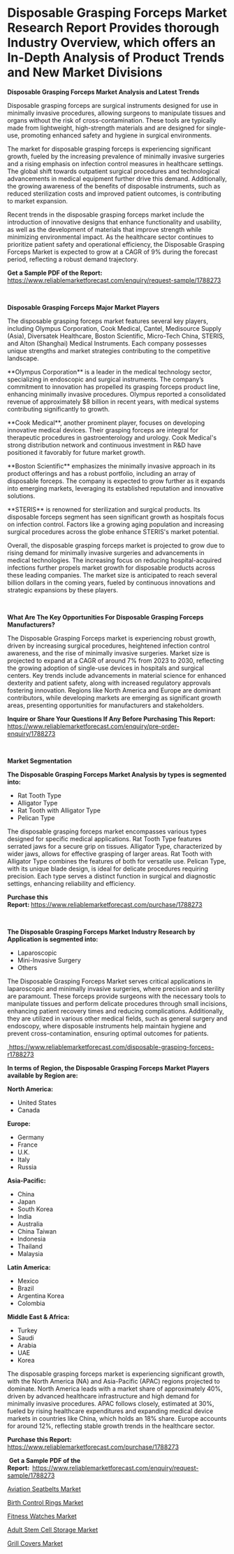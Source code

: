 <p><h1>Disposable Grasping Forceps Market Research Report Provides thorough Industry Overview, which offers an In-Depth Analysis of Product Trends and New Market Divisions</h1></p><p><strong>Disposable Grasping Forceps Market Analysis and Latest Trends</strong></p>
<p><p>Disposable grasping forceps are surgical instruments designed for use in minimally invasive procedures, allowing surgeons to manipulate tissues and organs without the risk of cross-contamination. These tools are typically made from lightweight, high-strength materials and are designed for single-use, promoting enhanced safety and hygiene in surgical environments.</p><p>The market for disposable grasping forceps is experiencing significant growth, fueled by the increasing prevalence of minimally invasive surgeries and a rising emphasis on infection control measures in healthcare settings. The global shift towards outpatient surgical procedures and technological advancements in medical equipment further drive this demand. Additionally, the growing awareness of the benefits of disposable instruments, such as reduced sterilization costs and improved patient outcomes, is contributing to market expansion.</p><p>Recent trends in the disposable grasping forceps market include the introduction of innovative designs that enhance functionality and usability, as well as the development of materials that improve strength while minimizing environmental impact. As the healthcare sector continues to prioritize patient safety and operational efficiency, the Disposable Grasping Forceps Market is expected to grow at a CAGR of 9% during the forecast period, reflecting a robust demand trajectory.</p></p>
<p><strong>Get a Sample PDF of the Report:&nbsp;</strong> <a href="https://www.reliablemarketforecast.com/enquiry/request-sample/1788273?utm_campaign=1897&utm_medium=2&utm_source=Github&utm_content=ia&utm_term=04032025&utm_id=disposable-grasping-forceps">https://www.reliablemarketforecast.com/enquiry/request-sample/1788273</a></p>
<p>&nbsp;</p>
<p><strong>Disposable Grasping Forceps Major Market Players</strong></p>
<p><p>The disposable grasping forceps market features several key players, including Olympus Corporation, Cook Medical, Cantel, Medisource Supply (Asia), Diversatek Healthcare, Boston Scientific, Micro-Tech China, STERIS, and Alton (Shanghai) Medical Instruments. Each company possesses unique strengths and market strategies contributing to the competitive landscape.</p><p>**Olympus Corporation** is a leader in the medical technology sector, specializing in endoscopic and surgical instruments. The company’s commitment to innovation has propelled its grasping forceps product line, enhancing minimally invasive procedures. Olympus reported a consolidated revenue of approximately $8 billion in recent years, with medical systems contributing significantly to growth.</p><p>**Cook Medical**, another prominent player, focuses on developing innovative medical devices. Their grasping forceps are integral for therapeutic procedures in gastroenterology and urology. Cook Medical's strong distribution network and continuous investment in R&D have positioned it favorably for future market growth.</p><p>**Boston Scientific** emphasizes the minimally invasive approach in its product offerings and has a robust portfolio, including an array of disposable forceps. The company is expected to grow further as it expands into emerging markets, leveraging its established reputation and innovative solutions.</p><p>**STERIS** is renowned for sterilization and surgical products. Its disposable forceps segment has seen significant growth as hospitals focus on infection control. Factors like a growing aging population and increasing surgical procedures across the globe enhance STERIS's market potential.</p><p>Overall, the disposable grasping forceps market is projected to grow due to rising demand for minimally invasive surgeries and advancements in medical technologies. The increasing focus on reducing hospital-acquired infections further propels market growth for disposable products across these leading companies. The market size is anticipated to reach several billion dollars in the coming years, fueled by continuous innovations and strategic expansions by these players.</p></p>
<p>&nbsp;</p>
<p><strong>What Are The Key Opportunities For Disposable Grasping Forceps Manufacturers?</strong></p>
<p><p>The Disposable Grasping Forceps market is experiencing robust growth, driven by increasing surgical procedures, heightened infection control awareness, and the rise of minimally invasive surgeries. Market size is projected to expand at a CAGR of around 7% from 2023 to 2030, reflecting the growing adoption of single-use devices in hospitals and surgical centers. Key trends include advancements in material science for enhanced dexterity and patient safety, along with increased regulatory approvals fostering innovation. Regions like North America and Europe are dominant contributors, while developing markets are emerging as significant growth areas, presenting opportunities for manufacturers and stakeholders.</p></p>
<p><strong>Inquire or Share Your Questions If Any Before Purchasing This Report:</strong> <a href="https://www.reliablemarketforecast.com/enquiry/pre-order-enquiry/1788273?utm_campaign=1897&utm_medium=2&utm_source=Github&utm_content=ia&utm_term=04032025&utm_id=disposable-grasping-forceps">https://www.reliablemarketforecast.com/enquiry/pre-order-enquiry/1788273</a></p>
<p>&nbsp;</p>
<p><strong>Market Segmentation</strong></p>
<p><strong>The Disposable Grasping Forceps Market Analysis by types is segmented into:</strong></p>
<p><ul><li>Rat Tooth Type</li><li>Alligator Type</li><li>Rat Tooth with Alligator Type</li><li>Pelican Type</li></ul></p>
<p><p>The disposable grasping forceps market encompasses various types designed for specific medical applications. Rat Tooth Type features serrated jaws for a secure grip on tissues. Alligator Type, characterized by wider jaws, allows for effective grasping of larger areas. Rat Tooth with Alligator Type combines the features of both for versatile use. Pelican Type, with its unique blade design, is ideal for delicate procedures requiring precision. Each type serves a distinct function in surgical and diagnostic settings, enhancing reliability and efficiency.</p></p>
<p><strong>Purchase this Report:&nbsp;</strong><a href="https://www.reliablemarketforecast.com/purchase/1788273?utm_campaign=1897&utm_medium=2&utm_source=Github&utm_content=ia&utm_term=04032025&utm_id=disposable-grasping-forceps">https://www.reliablemarketforecast.com/purchase/1788273</a></p>
<p>&nbsp;</p>
<p><strong>The Disposable Grasping Forceps Market Industry Research by Application is segmented into:</strong></p>
<p><ul><li>Laparoscopic</li><li>Mini-Invasive Surgery</li><li>Others</li></ul></p>
<p><p>The Disposable Grasping Forceps Market serves critical applications in laparoscopic and minimally invasive surgeries, where precision and sterility are paramount. These forceps provide surgeons with the necessary tools to manipulate tissues and perform delicate procedures through small incisions, enhancing patient recovery times and reducing complications. Additionally, they are utilized in various other medical fields, such as general surgery and endoscopy, where disposable instruments help maintain hygiene and prevent cross-contamination, ensuring optimal outcomes for patients.</p></p>
<p><a href="https://www.reliablemarketforecast.com/disposable-grasping-forceps-r1788273?utm_campaign=1897&utm_medium=2&utm_source=Github&utm_content=ia&utm_term=04032025&utm_id=disposable-grasping-forceps">&nbsp;https://www.reliablemarketforecast.com/disposable-grasping-forceps-r1788273</a></p>
<p><strong>In terms of Region, the Disposable Grasping Forceps Market Players available by Region are:</strong></p>
<p>
    <p> <strong> North America: </strong>
        <ul>
            <li>United States</li>
            <li>Canada</li>
        </ul>
        </p> 
    <p> <strong> Europe: </strong>
        <ul>
            <li>Germany</li>
            <li>France</li>
            <li>U.K.</li>
            <li>Italy</li>
            <li>Russia</li>
        </ul>
        </p> 
    <p> <strong> Asia-Pacific: </strong>
        <ul>
            <li>China</li>
            <li>Japan</li>
            <li>South Korea</li>
            <li>India</li>
            <li>Australia</li>
            <li>China Taiwan</li>
            <li>Indonesia</li>
            <li>Thailand</li>
            <li>Malaysia</li>
        </ul>
        </p> 
    <p> <strong> Latin America: </strong>
        <ul>
            <li>Mexico</li>
            <li>Brazil</li>
            <li>Argentina Korea</li>
            <li>Colombia</li>
        </ul>
        </p> 
    <p> <strong> Middle East & Africa: </strong>
        <ul>
            <li>Turkey</li>
            <li>Saudi</li>
            <li>Arabia</li>
            <li>UAE</li>
            <li>Korea</li>
        </ul>
    </p>
    </p>
<p><p>The disposable grasping forceps market is experiencing significant growth, with the North America (NA) and Asia-Pacific (APAC) regions projected to dominate. North America leads with a market share of approximately 40%, driven by advanced healthcare infrastructure and high demand for minimally invasive procedures. APAC follows closely, estimated at 30%, fueled by rising healthcare expenditures and expanding medical device markets in countries like China, which holds an 18% share. Europe accounts for around 12%, reflecting stable growth trends in the healthcare sector.</p></p>
<p><strong>Purchase this Report: </strong><a href="https://www.reliablemarketforecast.com/purchase/1788273?utm_campaign=1897&utm_medium=2&utm_source=Github&utm_content=ia&utm_term=04032025&utm_id=disposable-grasping-forceps">https://www.reliablemarketforecast.com/purchase/1788273</a></p>
<p>&nbsp;<strong>Get a Sample PDF of the Report:&nbsp;&nbsp;</strong><a href="https://www.reliablemarketforecast.com/enquiry/request-sample/1788273?utm_campaign=1897&utm_medium=2&utm_source=Github&utm_content=ia&utm_term=04032025&utm_id=disposable-grasping-forceps">https://www.reliablemarketforecast.com/enquiry/request-sample/1788273</a></p>
<p><strong></strong></p>
<p><p><a href="https://www.linkedin.com/pulse/aviation-seatbelts-market-innovations-trends-comprehensive-vcu5c?utm_campaign=1897&utm_medium=2&utm_source=Github&utm_content=ia&utm_term=04032025&utm_id=disposable-grasping-forceps">Aviation Seatbelts Market</a></p><p><a href="https://github.com/karydacamu/Market-Research-Report-List-1/blob/main/birth-control-rings-market.md?utm_campaign=1897&utm_medium=2&utm_source=Github&utm_content=ia&utm_term=04032025&utm_id=disposable-grasping-forceps">Birth Control Rings Market</a></p><p><a href="https://www.linkedin.com/pulse/understanding-fitness-watches-market-competitor-analysis-cagr-ojfsc?utm_campaign=1897&utm_medium=2&utm_source=Github&utm_content=ia&utm_term=04032025&utm_id=disposable-grasping-forceps">Fitness Watches Market</a></p><p><a href="https://github.com/iyachikareva/Market-Research-Report-List-1/blob/main/adult-stem-cell-storage-market.md?utm_campaign=1897&utm_medium=2&utm_source=Github&utm_content=ia&utm_term=04032025&utm_id=disposable-grasping-forceps">Adult Stem Cell Storage Market</a></p><p><a href="https://www.linkedin.com/pulse/influencing-factors-grill-covers-market-insights-growth-projections-jvb2c?utm_campaign=1897&utm_medium=2&utm_source=Github&utm_content=ia&utm_term=04032025&utm_id=disposable-grasping-forceps">Grill Covers Market</a></p></p>